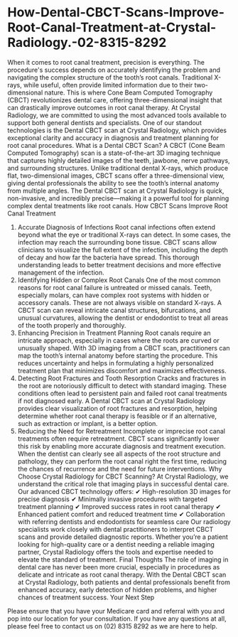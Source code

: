 # How-Dental-CBCT-Scans-Improve-Root-Canal-Treatment-at-Crystal-Radiology.-02-8315-8292
When it comes to root canal treatment, precision is everything. The procedure's success depends on accurately identifying the problem and navigating the complex structure of the tooth’s root canals. Traditional X-rays, while useful, often provide limited information due to their two-dimensional nature. This is where Cone Beam Computed Tomography (CBCT) revolutionizes dental care, offering three-dimensional insight that can drastically improve outcomes in root canal therapy.
At Crystal Radiology, we are committed to using the most advanced tools available to support both general dentists and specialists. One of our standout technologies is the Dental CBCT scan at Crystal Radiology, which provides exceptional clarity and accuracy in diagnosis and treatment planning for root canal procedures.
What is a Dental CBCT Scan?
A CBCT (Cone Beam Computed Tomography) scan is a state-of-the-art 3D imaging technique that captures highly detailed images of the teeth, jawbone, nerve pathways, and surrounding structures. Unlike traditional dental X-rays, which produce flat, two-dimensional images, CBCT scans offer a three-dimensional view, giving dental professionals the ability to see the tooth’s internal anatomy from multiple angles.
The Dental CBCT scan at Crystal Radiology is quick, non-invasive, and incredibly precise—making it a powerful tool for planning complex dental treatments like root canals.
How CBCT Scans Improve Root Canal Treatment
1. Accurate Diagnosis of Infections
Root canal infections often extend beyond what the eye or traditional X-rays can detect. In some cases, the infection may reach the surrounding bone tissue. CBCT scans allow clinicians to visualize the full extent of the infection, including the depth of decay and how far the bacteria have spread. This thorough understanding leads to better treatment decisions and more effective management of the infection.
2. Identifying Hidden or Complex Root Canals
One of the most common reasons for root canal failure is untreated or missed canals. Teeth, especially molars, can have complex root systems with hidden or accessory canals. These are not always visible on standard X-rays. A CBCT scan can reveal intricate canal structures, bifurcations, and unusual curvatures, allowing the dentist or endodontist to treat all areas of the tooth properly and thoroughly.
3. Enhancing Precision in Treatment Planning
Root canals require an intricate approach, especially in cases where the roots are curved or unusually shaped. With 3D imaging from a CBCT scan, practitioners can map the tooth’s internal anatomy before starting the procedure. This reduces uncertainty and helps in formulating a highly personalized treatment plan that minimizes discomfort and maximizes effectiveness.
4. Detecting Root Fractures and Tooth Resorption
Cracks and fractures in the root are notoriously difficult to detect with standard imaging. These conditions often lead to persistent pain and failed root canal treatments if not diagnosed early. A Dental CBCT scan at Crystal Radiology provides clear visualization of root fractures and resorption, helping determine whether root canal therapy is feasible or if an alternative, such as extraction or implant, is a better option.
5. Reducing the Need for Retreatment
Incomplete or imprecise root canal treatments often require retreatment. CBCT scans significantly lower this risk by enabling more accurate diagnosis and treatment execution. When the dentist can clearly see all aspects of the root structure and pathology, they can perform the root canal right the first time, reducing the chances of recurrence and the need for future interventions.
Why Choose Crystal Radiology for CBCT Scanning?
At Crystal Radiology, we understand the critical role that imaging plays in successful dental care. Our advanced CBCT technology offers:
✔ High-resolution 3D images for precise diagnosis
✔ Minimally invasive procedures with targeted treatment planning
✔ Improved success rates in root canal therapy
✔ Enhanced patient comfort and reduced treatment time
✔ Collaboration with referring dentists and endodontists for seamless care
Our radiology specialists work closely with dental practitioners to interpret CBCT scans and provide detailed diagnostic reports. Whether you’re a patient looking for high-quality care or a dentist needing a reliable imaging partner, Crystal Radiology offers the tools and expertise needed to elevate the standard of treatment.
Final Thoughts
The role of imaging in dental care has never been more crucial, especially in procedures as delicate and intricate as root canal therapy. With the Dental CBCT scan at Crystal Radiology, both patients and dental professionals benefit from enhanced accuracy, early detection of hidden problems, and higher chances of treatment success.
Your Next Step

Please ensure that you have your Medicare card and referral with you and pop into our location for your consultation. If you have any questions at all, please feel free to contact us on (02) 8315 8292  as we are here to help.
